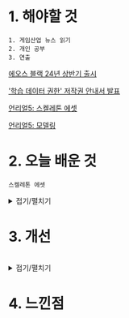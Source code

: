 # 1. 해야할 것
```
1. 게임산업 뉴스 읽기
2. 개인 공부
3. 연출
```
[에오스 블랙 24년 상반기 출시](https://www.gamemeca.com/view.php?gid=1744661)

['학습 데이터 권한' 저작권 안내서 발표](https://www.gamemeca.com/view.php?gid=1744657)

[언리얼5: 스켈레톤 에셋](https://www.youtube.com/watch?v=FDbpHamn2eY&t=88s)

[언리얼5: 모델링](https://www.youtube.com/watch?v=zTBy5ZR8Y2Q&t=1411s)


# 2. 오늘 배운 것
```
스켈레톤 에셋
```
<details>
<summary>접기/펼치기</summary>

1. 스켈레톤 에셋은 무엇인가?
```
스켈레톤 메쉬를 만들어 두면 공유해서 쓰일 수 있다.
```
![image](https://github.com/JM94Ent/TIL-WIL/assets/143363550/29590cee-94d3-4845-860c-24957a08f3fd)
![image](https://github.com/JM94Ent/TIL-WIL/assets/143363550/44b61cfc-a805-494d-a449-a0121df75e1d)

2. 스켈레톤 에셋의 계층구조
```
추가하는 건 괜찮지만 기존에 있던걸 바꾸면 다시 설정해줘야한다.
```
![image](https://github.com/JM94Ent/TIL-WIL/assets/143363550/a230ffec-67e7-4102-bd51-2b70934781c8)
![image](https://github.com/JM94Ent/TIL-WIL/assets/143363550/02b0c939-a25f-4a9a-9ad0-0c6898851b78)

</details>



# 3. 개선
```

```
<details>
<summary>접기/펼치기</summary>


</details>



# 4. 느낀점
```

```


